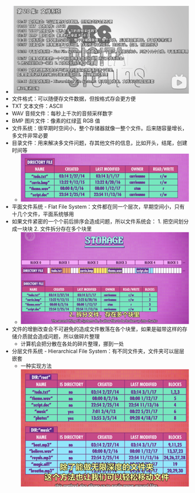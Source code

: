 - ![image.png](../assets/image_1653807461858_0.png)
- 文件格式：可以随便存文件数据，但按格式存会更方便
- TXT 文本文件：ASCII
- WAV 音频文件：每秒上千次的音频采样数字
- BMP 图片文件：像素的红绿蓝 RGB 值
- 文件系统：很早期时空间小，整个存储器就像一整个文件。后来随容量增长，多文件非常必要
- 目录文件：用来解决多文件问题，存其他文件的信息，比如开头，结尾，创建时间等
	- ![image.png](../assets/image_1653808798741_0.png)
- 平面文件系统 - Flat File System：文件都在同一个层次，早期空间小，只有十几个文件，平面系统够用
- 如果文件紧密的一个个前后排序会造成问题，所以文件系统会： 1. 把空间划分成一块块 2. 文件拆分存在多个块里
	- ![image.png](../assets/image_1653808878632_0.png)
- 文件的增删改查会不可避免的造成文件散落在各个块里，如果是磁带这样的存储介质就会造成问题，所以做碎片整理
	- 计算机会把分散在各处的碎片整理，挪到一处
- 分层文件系统 - Hierarchical File System：有不同文件夹，文件夹可以层层嵌套
	- 一种实现方法
	  ![image.png](../assets/image_1653809150014_0.png)